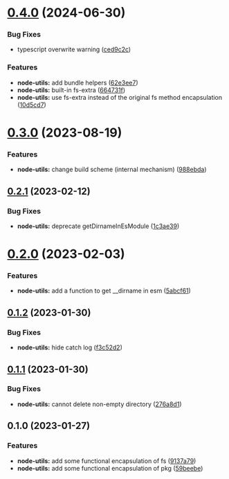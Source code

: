 # [0.4.0](https://github.com/chengpeiquan/bassist/compare/node-utils@0.3.0...node-utils@0.4.0) (2024-06-30)


### Bug Fixes

* typescript overwrite warning ([ced9c2c](https://github.com/chengpeiquan/bassist/commit/ced9c2c8a162f63b8b0ae66f65c384177eb7b0e3))


### Features

* **node-utils:** add bundle helpers ([62e3ee7](https://github.com/chengpeiquan/bassist/commit/62e3ee756743cc4b373f1dad021e1ea5e096b8a2))
* **node-utils:** built-in fs-extra ([664731f](https://github.com/chengpeiquan/bassist/commit/664731f868f4aa2e1a6177e53196f6c0adc46ecc))
* **node-utils:** use fs-extra instead of the original fs method encapsulation ([10d5cd7](https://github.com/chengpeiquan/bassist/commit/10d5cd747a9f75f2e49d39bd10efc36dfaf885fb))



# [0.3.0](https://github.com/chengpeiquan/bassist/compare/node-utils@0.2.1...node-utils@0.3.0) (2023-08-19)


### Features

* **node-utils:** change build scheme (internal mechanism) ([988ebda](https://github.com/chengpeiquan/bassist/commit/988ebda007077efcd8eaa3a310ad6a946e8ab54f))



## [0.2.1](https://github.com/chengpeiquan/bassist/compare/node-utils@0.2.0...node-utils@0.2.1) (2023-02-12)


### Bug Fixes

* **node-utils:** deprecate getDirnameInEsModule ([1c3ae39](https://github.com/chengpeiquan/bassist/commit/1c3ae39fba0d7218a53868bcf156b6b71b2f3d14))



# [0.2.0](https://github.com/chengpeiquan/bassist/compare/node-utils@0.1.2...node-utils@0.2.0) (2023-02-03)


### Features

* **node-utils:** add a function to get __dirname in esm ([5abcf61](https://github.com/chengpeiquan/bassist/commit/5abcf611f4c73942b7a7b140d41dd0062b0ed848))



## [0.1.2](https://github.com/chengpeiquan/bassist/compare/node-utils@0.1.1...node-utils@0.1.2) (2023-01-30)


### Bug Fixes

* **node-utils:** hide catch log ([f3c52d2](https://github.com/chengpeiquan/bassist/commit/f3c52d2c8c762403254225856da6028dec126598))



## [0.1.1](https://github.com/chengpeiquan/bassist/compare/node-utils@0.1.0...node-utils@0.1.1) (2023-01-30)


### Bug Fixes

* **node-utils:** cannot delete non-empty directory ([276a8d1](https://github.com/chengpeiquan/bassist/commit/276a8d15c6c0189f41f0108f53e06ecb97e07ea8))



## 0.1.0 (2023-01-27)


### Features

* **node-utils:** add some functional encapsulation of fs ([9137a79](https://github.com/chengpeiquan/bassist/commit/9137a7919e1a251a9a6e7bfc4c838bc86c708ebf))
* **node-utils:** add some functional encapsulation of pkg ([59beebe](https://github.com/chengpeiquan/bassist/commit/59beebee09f616095c670c3f09a2d6321af090f0))



